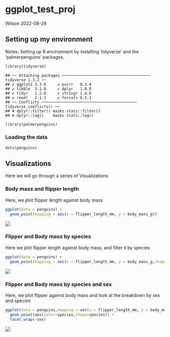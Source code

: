 ggplot_test_proj
================
Wilson
2022-08-29

## Setting up my environment

Notes: Setting up R environment by installing ‘tidyverse’ and the
‘palmerpenguins’ packages.

``` r
library(tidyverse)
```

    ## ── Attaching packages ─────────────────────────────────────── tidyverse 1.3.2 ──
    ## ✔ ggplot2 3.3.6     ✔ purrr   0.3.4
    ## ✔ tibble  3.1.8     ✔ dplyr   1.0.9
    ## ✔ tidyr   1.2.0     ✔ stringr 1.4.0
    ## ✔ readr   2.1.2     ✔ forcats 0.5.1
    ## ── Conflicts ────────────────────────────────────────── tidyverse_conflicts() ──
    ## ✖ dplyr::filter() masks stats::filter()
    ## ✖ dplyr::lag()    masks stats::lag()

``` r
library(palmerpenguins)
```

### Loading the data

``` r
data(penguins)
```

## Visualizations

Here we will go through a series of Visualizations

### Body mass and flipper length

Here, we plot flipper length against body mass

``` r
ggplot(data = penguins) +
  geom_point(mapping = aes(x = flipper_length_mm, y = body_mass_g))
```

![](ggplot_test_proj_files/figure-gfm/ggplot%20for%20penguin%20data%20visualization-1.png)<!-- -->

### Flipper and Body mass by species

Here we plot flipper length against body mass, and filter it by species

``` r
ggplot(data = penguins) + 
  geom_point(mapping = aes(x = flipper_length_mm, y = body_mass_g,shape=species,color=species))
```

![](ggplot_test_proj_files/figure-gfm/species-1.png)<!-- -->

### Flipper and Body mass by species and sex

Here, we plot flipper against body mass and look at the breakdown by sex
and species

``` r
ggplot(data = penguins,mapping = aes(x = flipper_length_mm, y = body_mass_g)) +
  geom_point(aes(color=species,shape=species)) +
  facet_wrap(~sex)
```

![](ggplot_test_proj_files/figure-gfm/Sex-1.png)<!-- -->
